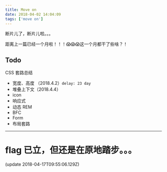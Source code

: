 ```yaml
---
title: Move on
date: 2018-04-02 14:04:09
tags: ['move on']
---
```


断片儿了，断片儿啦。。。

距离上一篇已经一个月啦！！！😱😱😱这一个月都干了些啥？！

## Todo

CSS 套路总结

- 宽度、高度 （2018.4.2）`delay: 23 day`
- 堆叠上下文（2018.4.4）
- icon
- 响应式
- 动态 REM
- BFC
- Form
- 布局套路

---

# flag 已立，但还是在原地踏步。。。
(update 2018-04-17T09:55:06.129Z)
